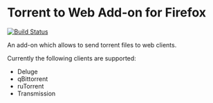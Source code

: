 # Torrent to Web Add-on for Firefox

[![Build Status](https://travis-ci.org/DASPRiD/Torrent-to-Web.svg?branch=master)](https://travis-ci.org/DASPRiD/Torrent-to-Web)

An add-on which allows to send torrent files to web clients.

Currently the following clients are supported:

- Deluge
- qBittorrent
- ruTorrent
- Transmission

